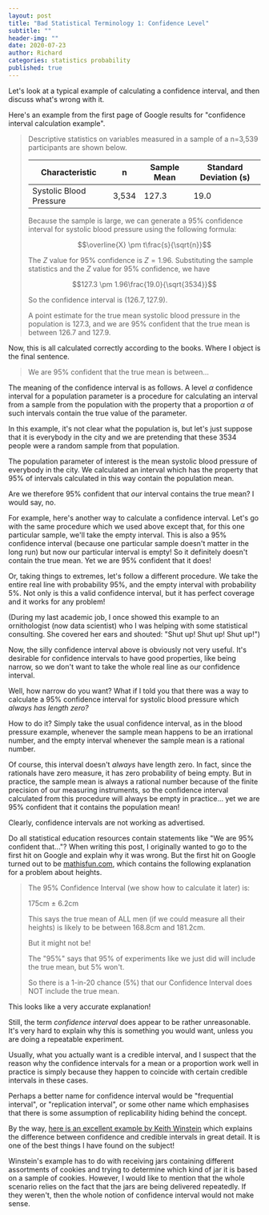 ```yaml
---
layout: post
title: "Bad Statistical Terminology 1: Confidence Level"
subtitle: ""
header-img: ""
date: 2020-07-23
author: Richard
categories: statistics probability
published: true
---
```

Let's look at a typical example of calculating a confidence interval, and then discuss what's wrong with it.

Here's an example from the first page of Google results for "confidence interval calculation example".

>Descriptive statistics on variables measured in a sample of a n=3,539
participants are shown below.
>
>|Characteristic|n|Sample Mean|Standard Deviation (s)|
>|---|---|---|---|
>|Systolic Blood Pressure|3,534|127.3|19.0|
>
>Because the sample is large, we can generate a 95% confidence interval for systolic blood pressure using the following formula:
>
>$$\overline{X} \pm t\frac{s}{\sqrt{n}}$$
>
>The $Z$ value for 95% confidence is $Z=1.96$. Substituting the sample statistics and the $Z$ value for 95% confidence, we have
>
>$$127.3 \pm 1.96\frac{19.0}{\sqrt{3534}}$$
>
>So the confidence interval is $(126.7,127.9)$.
>
>A point estimate for the true mean systolic blood pressure in the population is 127.3, and we are 95% confident that the true mean is between 126.7 and 127.9.

Now, this is all calculated correctly according to the books. Where I object is the final sentence.

>We are 95% confident that the true mean is between...

The meaning of the confidence interval is as follows. A level $\alpha$ confidence interval for a population parameter is a procedure for calculating an interval from a sample from the population with the property that a proportion $\alpha$ of such intervals contain the true value of the parameter.

In this example, it's not clear what the population is, but let's just suppose that it is everybody in the city and we are pretending that these 3534 people were a random sample from that population.

The population parameter of interest is the mean systolic blood pressure of everybody in the city. We calculated an interval which has the property that 95% of intervals calculated in this way contain the population mean.

Are we therefore 95% confident that *our* interval contains the true mean? I would say, no.

For example, here's another way to calculate a confidence interval. Let's go with the same procedure which we used above except that, for this one particular sample, we'll take the empty interval. This is also a 95% confidence interval (because one particular sample doesn't matter in the long run) but now our particular interval is empty! So it definitely doesn't contain the true mean. Yet we are 95% confident that it does!

Or, taking things to extremes, let's follow a different procedure. We take the entire real line with probability 95%, and the empty interval with probability 5%. Not only is this a valid confidence interval, but it has perfect coverage and it works for any problem!

(During my last academic job, I once showed this example to an ornithologist (now data scientist) who I was helping with some statistical consulting. She covered her ears and shouted: "Shut up! Shut up! Shut up!")

Now, the silly confidence interval above is obviously not very useful. It's desirable for confidence intervals to have good properties, like being narrow, so we don't want to take the whole real line as our confidence interval.

Well, how narrow do you want? What if I told you that there was a way to calculate a 95% confidence interval for systolic blood pressure which *always has length zero?*

How to do it? Simply take the usual confidence interval, as in the blood pressure example, whenever the sample mean happens to be an irrational number, and the empty interval whenever the sample mean is a rational number. 

Of course, this interval doesn't *always* have length zero. In fact, since the rationals have zero measure, it has zero probability of being empty. But in practice, the sample mean is always a rational number because of the finite precision of our measuring instruments, so the confidence interval calculated from this procedure will always be empty in practice... yet we are 95% confident that it contains the population mean!

Clearly, confidence intervals are not working as advertised.

Do all statistical education resources contain statements like "We are 95% confident that..."? When writing this post, I originally wanted to go to the first hit on Google and explain why it was wrong. But the first hit on Google turned out to be [mathisfun.com](https://www.mathsisfun.com/data/confidence-interval.html), which contains the following explanation for a problem about heights.

>The 95% Confidence Interval (we show how to calculate it later) is:
>
>175cm ± 6.2cm
>
>This says the true mean of ALL men (if we could measure all their heights) is likely to be between 168.8cm and 181.2cm.
>
>But it might not be!
>
>The "95%" says that 95% of experiments like we just did will include the true mean, but 5% won't.
>
>So there is a 1-in-20 chance (5%) that our Confidence Interval does NOT include the true mean.

This looks like a very accurate explanation!

Still, the term *confidence interval* does appear to be rather unreasonable. It's very hard to explain why this is something you would want, unless you are doing a repeatable experiment.

Usually, what you actually want is a credible interval, and I suspect that the reason why the confidence intervals for a mean or a proportion work well in practice is simply because they happen to coincide with certain credible intervals in these cases.

Perhaps a better name for confidence interval would be "frequential interval", or "replication interval", or some other name which emphasises that there is some assumption of replicability hiding behind the concept.

By the way, [here is an excellent example by Keith Winstein](https://stats.stackexchange.com/questions/2272/whats-the-difference-between-a-confidence-interval-and-a-credible-interval/2287) which explains the difference between confidence and credible intervals in great detail. It is one of the best things I have found on the subject!

Winstein's example has to do with receiving jars containing different assortments of cookies and trying to determine which kind of jar it is based on a sample of cookies. However, I would like to mention that the whole scenario relies on the fact that the jars are being delivered repeatedly. If they weren't, then the whole notion of confidence interval would not make sense.
